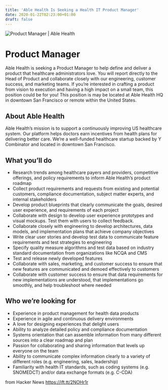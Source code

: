 ```yaml
---
title: 'Able Health Is Seeking a Health IT Product Manager'
date: 2020-01-22T02:23:00+01:00
draft: false
---
```


![](https://ablehealth.com/wp-content/uploads/2016/06/DSC08151.jpg "Product Manager | Able Health")  

Product Manager
===============

Able Health is seeking a Product Manager to help define and deliver a product that healthcare administrators love. You will report directly to the Head of Product and collaborate closely with our engineering, customer success, and marketing teams. If you’re interested in crafting a product from vision to execution and having a high impact on a small team, this position could be for you! This position is may be located at Able Health HQ in downtown San Francisco or remote within the United States.

**About Able Health**
---------------------

Able Health’s mission is to support a continuously improving US healthcare system. Our platform helps doctors earn incentives from health plans for delivering better care. We’re a well-funded healthcare startup backed by Y Combinator and located in downtown San Francisco.

**What you’ll do**
------------------

*   Research trends among healthcare payers and providers, competitive offerings, and policy requirements to inform Able Health’s product roadmap
*   Collect product requirements and requests from existing and potential customers, compliance documentation, subject matter experts, and internal stakeholders
*   Develop product blueprints that clearly communicate the goals, desired user experience, and requirements of each project
*   Collaborate with design to develop user experience prototypes and visual mockups. Test them with users to collect feedback.
*   Collaborate closely with engineering to develop architectures, data models, and implementation plans that achieve company objectives
*   Write clear user stories and develop test data to communicate feature requirements and test strategies to engineering
*   Specify quality measure algorithms and test data based on industry standard documentation from organizations like NCQA and CMS
*   Test and release newly developed features
*   Collaborate with sales, marketing, and customer success to ensure that new features are communicated and demoed effectively to customers
*   Collaborate with customer success to ensure that data requirements for new implementations are understood, that implementations go smoothly, and help troubleshoot where needed

**Who we’re looking for**
-------------------------

*   Experience in product management for health data products
*   Experience in agile and continuous delivery environments
*   A love for designing experiences that delight users
*   Ability to analyze detailed policy and compliance documentation
*   Systems orientation that can assemble information from many different sources into a clear roadmap and plan
*   Passion for collaborating and sharing information that levels up everyone on the team
*   Ability to communicate complex information clearly to a variety of different roles (e.g. engineering, sales, leadership)
*   Familiarity with health IT standards, such as coding systems (e.g. SNOMEDCT) and/or data exchange formats (e.g. C-CDA)

  
  
from Hacker News https://ift.tt/2NOHr1r